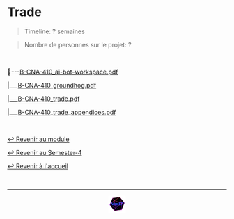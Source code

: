# Trade

> Timeline: ? semaines

> Nombre de personnes sur le projet: ?

<br>

📂---[B-CNA-410_ai-bot-workspace.pdf](https://github.com/Studio-17/Epitech-Subjects/blob/main/Semester-4/B-CNA-410/Trade/B-CNA-410_ai-bot-workspace.pdf)

|\_\_\_[B-CNA-410_groundhog.pdf](https://github.com/Studio-17/Epitech-Subjects/blob/main/Semester-4/B-CNA-410/Trade/B-CNA-410_groundhog.pdf)

|\_\_\_[B-CNA-410_trade.pdf](https://github.com/Studio-17/Epitech-Subjects/blob/main/Semester-4/B-CNA-410/Trade/B-CNA-410_trade.pdf)

|\_\_\_[B-CNA-410_trade_appendices.pdf](https://github.com/Studio-17/Epitech-Subjects/blob/main/Semester-4/B-CNA-410/Trade/B-CNA-410_trade_appendices.pdf)


<br>

[↩️ Revenir au module](https://github.com/Studio-17/Epitech-Subjects/tree/main/Semester-4/B-CNA-410)

[↩️ Revenir au Semester-4](https://github.com/Studio-17/Epitech-Subjects/tree/main/Semester-4)

[↩️ Revenir à l'accueil](https://github.com/Studio-17/Epitech-Subjects)

<br>

---

<div align="center">

<a href="https://github.com/Studio-17" target="_blank"><img src="../../../assets/voc17.gif" width="40"></a>

</div>
